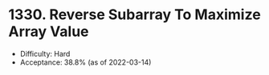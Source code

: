 # 1330. Reverse Subarray To Maximize Array Value
- Difficulty: Hard
- Acceptance: 38.8% (as of 2022-03-14)
